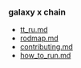 ### galaxy x chain

- [tt_ru.md](docs/tt_ru.md)
- [rodmap.md](docs/roadmap.md)
- [contributing.md](docs/contributing.md)
- [how_to_run.md](docs/how_to_run.md)

